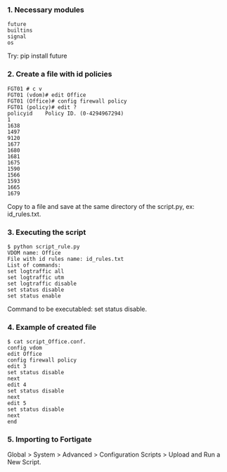 ### 1. Necessary modules ###

```
future
builtins
signal
os
```
Try: pip install future

### 2. Create a file with id policies ###
```
FGT01 # c v
FGT01 (vdom)# edit Office
FGT01 (Office)# config firewall policy
FGT01 (policy)# edit ?
policyid    Policy ID. (0-4294967294)
1
1638
1497
9120
1677
1680
1681
1675
1590
1566
1593
1665
1679
```
Copy to a file and save at the same directory of the script.py, ex: id_rules.txt. 

### 3. Executing the script ###
```
$ python script_rule.py
VDOM name: Office
File with id rules name: id_rules.txt
List of commands:
set logtraffic all
set logtraffic utm
set logtraffic disable
set status disable
set status enable
```
Command to be executabled: set status disable.

### 4. Example of created file ###
```
$ cat script_Office.conf.
config vdom
edit Office
config firewall policy
edit 3
set status disable
next
edit 4
set status disable
next
edit 5
set status disable
next
end
```
### 5. Importing to Fortigate ###

Global > System > Advanced > Configuration Scripts > Upload and Run a New Script.